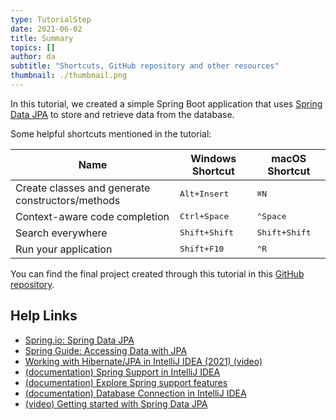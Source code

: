 ```yaml
---
type: TutorialStep
date: 2021-06-02
title: Summary
topics: []
author: da
subtitle: "Shortcuts, GitHub repository and other resources"
thumbnail: ./thumbnail.png
---
```


In this tutorial, we created a simple Spring Boot application that uses [Spring Data JPA](https://spring.io/projects/spring-data-jpa) to store and retrieve data from the database.

Some helpful shortcuts mentioned in the tutorial:

| Name                                             | Windows Shortcut       | macOS Shortcut         |
| ------------------------------------------------ | ---------------------- | ---------------------- |
| Create classes and generate constructors/methods | <kbd>Alt+Insert</kbd>  | <kbd>⌘N</kbd>          |
| Context-aware code completion                    | <kbd>Ctrl+Space</kbd>  | <kbd>⌃Space</kbd>      |
| Search everywhere                                | <kbd>Shift+Shift</kbd> | <kbd>Shift+Shift</kbd> |
| Run your application                             | <kbd>Shift+F10</kbd>   | <kbd>⌃R</kbd>          |

You can find the final project created through this tutorial in this [GitHub repository](https://github.com/daliasheasha/SpringDataJPA).

## Help Links

- [Spring.io: Spring Data JPA](https://spring.io/projects/spring-data-jpa)
- [Spring Guide: Accessing Data with JPA](https://spring.io/guides/gs/accessing-data-jpa/)
- [Working with Hibernate/JPA in IntelliJ IDEA (2021) (video)](https://youtu.be/QJddHc41xrM)
- [(documentation) Spring Support in IntelliJ IDEA](https://www.jetbrains.com/help/idea/spring-support.html)
- [(documentation) Explore Spring support features](https://www.jetbrains.com/help/idea/spring-support-tutorial.html)
- [(documentation) Database Connection in IntelliJ IDEA](https://www.jetbrains.com/help/idea/connecting-to-a-database.html)
- [(video) Getting started with Spring Data JPA](https://www.youtube.com/watch?v=wuX2ESOy-Ts)
